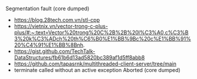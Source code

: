 Segmentation fault (core dumped)
+ https://blog.28tech.com.vn/stl-cpp
+ https://vietnix.vn/vector-trong-c-plus-plus/#:~:text=Vector%20trong%20C%2B%2B%20l%C3%A0,c%C3%B3%20k%C3%ADch%20th%C6%B0%E1%BB%9Bc%20c%E1%BB%91%20%C4%91%E1%BB%8Bnh.
+ https://gist.github.com/TechTalk-DataStructures/fb61b6d13ad5820bc389af1d5ff8abb8
+ https://github.com/tapasrnk/multithreaded-client-server/tree/main
+ terminate called without an active exception
Aborted (core dumped) 
